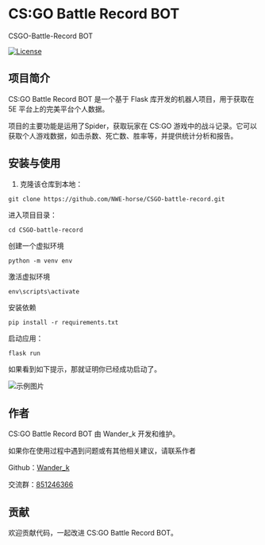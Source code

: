 # CS:GO Battle Record BOT
CSGO-Battle-Record BOT

[![License](https://img.shields.io/badge/license-MIT-blue.svg)](LICENSE)
## 项目简介

CS:GO Battle Record BOT 是一个基于 Flask 库开发的机器人项目，用于获取在 5E 平台上的完美平台个人数据。

项目的主要功能是运用了Spider，获取玩家在 CS:GO 游戏中的战斗记录。它可以获取个人游戏数据，如击杀数、死亡数、胜率等，并提供统计分析和报告。

## 安装与使用

1. 克隆该仓库到本地：

```shell
git clone https://github.com/NWE-horse/CSGO-battle-record.git
```

进入项目目录：
```shell
cd CSGO-battle-record
```

创建一个虚拟环境
```shell
python -m venv env
```
激活虚拟环境
```shell
env\scripts\activate
```

安装依赖
```shell
pip install -r requirements.txt
```

启动应用：
```shell
flask run
```
如果看到如下提示，那就证明你已经成功启动了。

![示例图片](https://img1.imgtp.com/2023/08/03/MIricuNo.png)

## 作者
CS:GO Battle Record BOT 由 Wander_k 开发和维护。

如果你在使用过程中遇到问题或有其他相关建议，请联系作者

Github：[Wander_k](https://github.com/NWE-horse)

交流群：[851246366](http://qm.qq.com/cgi-bin/qm/qr?_wv=1027&k=MwbfDcuHauBBDElUtzZIiuePj6p53mYe&authKey=KAFbPYLbmw9eyN0ZsOxyXZIvJsKtsPIBUHLMj7oUiONzeLXXbe%2Bqiy1J6D59V05k&noverify=0&group_code=851246366)

## 贡献
欢迎贡献代码，一起改进 CS:GO Battle Record BOT。

